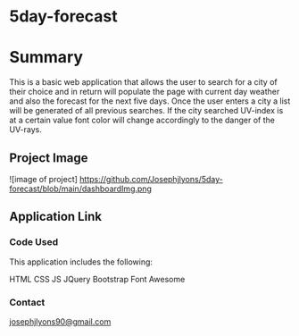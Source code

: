 # 5day-forecast

# Summary
This is a basic web application that allows the user to search for a city of their choice and in return will populate the page with current day weather and also the forecast for the next five days. Once the user enters a city a list will be generated of all previous searches. If the city searched UV-index is at a certain value font color will change accordingly to the danger of the UV-rays.

## Project Image

![image of project] https://github.com/Josephjlyons/5day-forecast/blob/main/dashboardImg.png

## Application Link



### Code Used
This application includes the following:

HTML
CSS
JS
JQuery
Bootstrap
Font Awesome


### Contact

josephjlyons90@gmail.com

